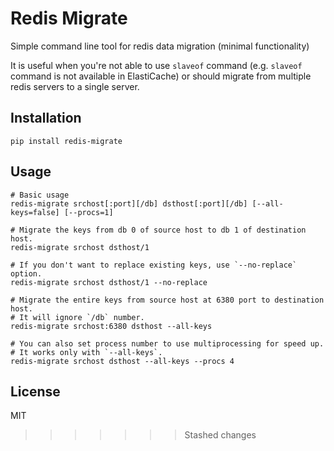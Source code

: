 # Redis Migrate

Simple command line tool for redis data migration (minimal functionality)

It is useful when you're not able to use `slaveof` command (e.g. `slaveof` command is not available in ElastiCache) or should migrate from multiple redis servers to a single server.

## Installation

```shell
pip install redis-migrate
```

## Usage

```console
# Basic usage
redis-migrate srchost[:port][/db] dsthost[:port][/db] [--all-keys=false] [--procs=1]

# Migrate the keys from db 0 of source host to db 1 of destination host.
redis-migrate srchost dsthost/1

# If you don't want to replace existing keys, use `--no-replace` option.
redis-migrate srchost dsthost/1 --no-replace

# Migrate the entire keys from source host at 6380 port to destination host.
# It will ignore `/db` number.
redis-migrate srchost:6380 dsthost --all-keys

# You can also set process number to use multiprocessing for speed up.
# It works only with `--all-keys`.
redis-migrate srchost dsthost --all-keys --procs 4
```

## License

MIT
>>>>>>> Stashed changes
